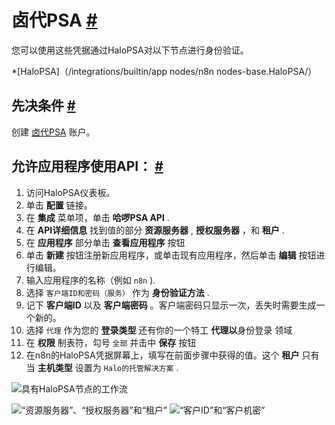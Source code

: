 


 卤代PSA
 [#](#halopsa "永久链接")
=========================================



 您可以使用这些凭据通过HaloPSA对以下节点进行身份验证。
 


*[HaloPSA]（/integrations/builtin/app nodes/n8n nodes-base.HaloPSA/）



 先决条件
 [#](#先决条件 "永久链接")
-----------------------------------------------------



 创建
 [卤代PSA](https://halopsa.com/) 
 账户。
 



 允许应用程序使用API：
 [#](#允许应用程序使用api "永久链接")
------------------------------------------------------------------------------------------------------


1. 访问HaloPSA仪表板。
2. 单击
 **配置**
 链接。
3. 在
 **集成**
 菜单项，单击
 **哈啰PSA API**
 .
4. 在
 **API详细信息**
 找到值的部分
 **资源服务器**
 ,
 **授权服务器**
 ，和
 **租户**
 .
5. 在
 **应用程序**
 部分单击
 **查看应用程序**
 按钮
6. 单击
 **新建**
 按钮注册新应用程序，或单击现有应用程序，然后单击
 **编辑**
 按钮进行编辑。
7. 输入应用程序的名称（例如
 `n8n`
 ).
8. 选择
 `客户端ID和密码（服务）`
 作为
 **身份验证方法**
 .
9. 记下
 **客户端ID**
 以及
 **客户端密码**
 。客户端密码只显示一次，丢失时需要生成一个新的。
10. 选择
 `代理`
 作为您的
 **登录类型**
 还有你的一个特工
 **代理以**身份登录
 领域
11. 在
 **权限**
 制表符，勾号
 `全部`
 并击中
 **保存**
 按钮
12. 在n8n的HaloPSA凭据屏幕上，填写在前面步骤中获得的值。这个
 **租户**
 只有当
 **主机类型**
 设置为
 `Halo的托管解决方案`
 .



![具有HaloPSA节点的工作流](https://d33wubrfki0l68.cloudfront.net/72d31f85184c8f602f0cd4e003aaa339427285c1/f8bcb/_images/integrations/builtin/credentials/halopsa/halopsa-n8n-credentials.jpg)




![“资源服务器”、“授权服务器”和“租户”](https://d33wubrfki0l68.cloudfront.net/fe4ac654832879c86aa741d55579065abd76f3af/3f9ad/_images/integrations/builtin/credentials/halopsa/halopsa-credentials-1.jpg)
![“客户ID”和“客户机密”](https://d33wubrfki0l68.cloudfront.net/ce2fd2c2dace771d82ce7a7e8c5b000385c977ea/d987f/_images/integrations/builtin/credentials/halopsa/halopsa-credentials-2.jpg)





